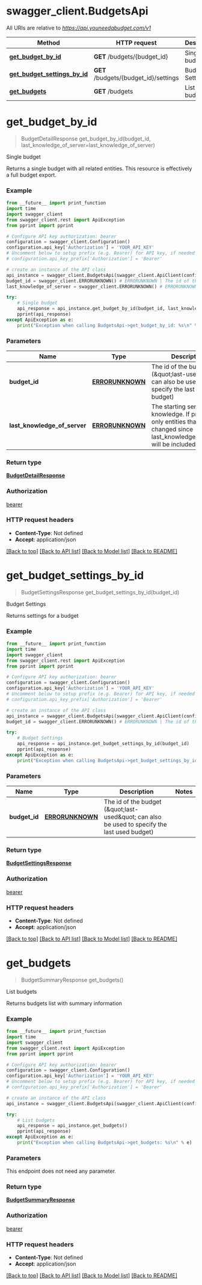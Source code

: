 # swagger_client.BudgetsApi

All URIs are relative to *https://api.youneedabudget.com/v1*

Method | HTTP request | Description
------------- | ------------- | -------------
[**get_budget_by_id**](BudgetsApi.md#get_budget_by_id) | **GET** /budgets/{budget_id} | Single budget
[**get_budget_settings_by_id**](BudgetsApi.md#get_budget_settings_by_id) | **GET** /budgets/{budget_id}/settings | Budget Settings
[**get_budgets**](BudgetsApi.md#get_budgets) | **GET** /budgets | List budgets


# **get_budget_by_id**
> BudgetDetailResponse get_budget_by_id(budget_id, last_knowledge_of_server=last_knowledge_of_server)

Single budget

Returns a single budget with all related entities.  This resource is effectively a full budget export.

### Example
```python
from __future__ import print_function
import time
import swagger_client
from swagger_client.rest import ApiException
from pprint import pprint

# Configure API key authorization: bearer
configuration = swagger_client.Configuration()
configuration.api_key['Authorization'] = 'YOUR_API_KEY'
# Uncomment below to setup prefix (e.g. Bearer) for API key, if needed
# configuration.api_key_prefix['Authorization'] = 'Bearer'

# create an instance of the API class
api_instance = swagger_client.BudgetsApi(swagger_client.ApiClient(configuration))
budget_id = swagger_client.ERRORUNKNOWN() # ERRORUNKNOWN | The id of the budget (\"last-used\" can also be used to specify the last used budget)
last_knowledge_of_server = swagger_client.ERRORUNKNOWN() # ERRORUNKNOWN | The starting server knowledge.  If provided, only entities that have changed since last_knowledge_of_server will be included. (optional)

try:
    # Single budget
    api_response = api_instance.get_budget_by_id(budget_id, last_knowledge_of_server=last_knowledge_of_server)
    pprint(api_response)
except ApiException as e:
    print("Exception when calling BudgetsApi->get_budget_by_id: %s\n" % e)
```

### Parameters

Name | Type | Description  | Notes
------------- | ------------- | ------------- | -------------
 **budget_id** | [**ERRORUNKNOWN**](.md)| The id of the budget (\&quot;last-used\&quot; can also be used to specify the last used budget) | 
 **last_knowledge_of_server** | [**ERRORUNKNOWN**](.md)| The starting server knowledge.  If provided, only entities that have changed since last_knowledge_of_server will be included. | [optional] 

### Return type

[**BudgetDetailResponse**](BudgetDetailResponse.md)

### Authorization

[bearer](../README.md#bearer)

### HTTP request headers

 - **Content-Type**: Not defined
 - **Accept**: application/json

[[Back to top]](#) [[Back to API list]](../README.md#documentation-for-api-endpoints) [[Back to Model list]](../README.md#documentation-for-models) [[Back to README]](../README.md)

# **get_budget_settings_by_id**
> BudgetSettingsResponse get_budget_settings_by_id(budget_id)

Budget Settings

Returns settings for a budget

### Example
```python
from __future__ import print_function
import time
import swagger_client
from swagger_client.rest import ApiException
from pprint import pprint

# Configure API key authorization: bearer
configuration = swagger_client.Configuration()
configuration.api_key['Authorization'] = 'YOUR_API_KEY'
# Uncomment below to setup prefix (e.g. Bearer) for API key, if needed
# configuration.api_key_prefix['Authorization'] = 'Bearer'

# create an instance of the API class
api_instance = swagger_client.BudgetsApi(swagger_client.ApiClient(configuration))
budget_id = swagger_client.ERRORUNKNOWN() # ERRORUNKNOWN | The id of the budget (\"last-used\" can also be used to specify the last used budget)

try:
    # Budget Settings
    api_response = api_instance.get_budget_settings_by_id(budget_id)
    pprint(api_response)
except ApiException as e:
    print("Exception when calling BudgetsApi->get_budget_settings_by_id: %s\n" % e)
```

### Parameters

Name | Type | Description  | Notes
------------- | ------------- | ------------- | -------------
 **budget_id** | [**ERRORUNKNOWN**](.md)| The id of the budget (\&quot;last-used\&quot; can also be used to specify the last used budget) | 

### Return type

[**BudgetSettingsResponse**](BudgetSettingsResponse.md)

### Authorization

[bearer](../README.md#bearer)

### HTTP request headers

 - **Content-Type**: Not defined
 - **Accept**: application/json

[[Back to top]](#) [[Back to API list]](../README.md#documentation-for-api-endpoints) [[Back to Model list]](../README.md#documentation-for-models) [[Back to README]](../README.md)

# **get_budgets**
> BudgetSummaryResponse get_budgets()

List budgets

Returns budgets list with summary information

### Example
```python
from __future__ import print_function
import time
import swagger_client
from swagger_client.rest import ApiException
from pprint import pprint

# Configure API key authorization: bearer
configuration = swagger_client.Configuration()
configuration.api_key['Authorization'] = 'YOUR_API_KEY'
# Uncomment below to setup prefix (e.g. Bearer) for API key, if needed
# configuration.api_key_prefix['Authorization'] = 'Bearer'

# create an instance of the API class
api_instance = swagger_client.BudgetsApi(swagger_client.ApiClient(configuration))

try:
    # List budgets
    api_response = api_instance.get_budgets()
    pprint(api_response)
except ApiException as e:
    print("Exception when calling BudgetsApi->get_budgets: %s\n" % e)
```

### Parameters
This endpoint does not need any parameter.

### Return type

[**BudgetSummaryResponse**](BudgetSummaryResponse.md)

### Authorization

[bearer](../README.md#bearer)

### HTTP request headers

 - **Content-Type**: Not defined
 - **Accept**: application/json

[[Back to top]](#) [[Back to API list]](../README.md#documentation-for-api-endpoints) [[Back to Model list]](../README.md#documentation-for-models) [[Back to README]](../README.md)

